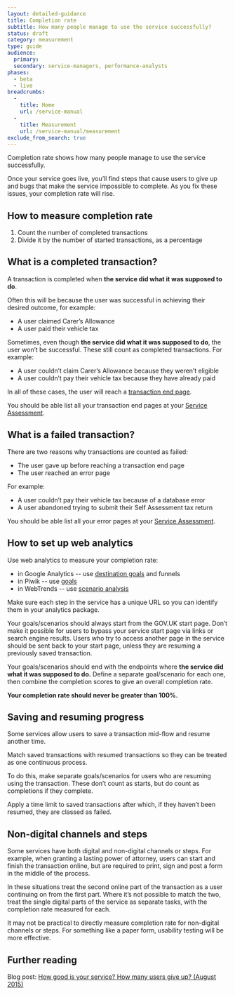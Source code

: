 ```yaml
---
layout: detailed-guidance
title: Completion rate
subtitle: How many people manage to use the service successfully?
status: draft
category: measurement
type: guide
audience:
  primary:
  secondary: service-managers, performance-analysts
phases:
  - beta
  - live
breadcrumbs:
  -
    title: Home
    url: /service-manual
  -
    title: Measurement
    url: /service-manual/measurement
exclude_from_search: true
---
```


Completion rate shows how many people manage to use the service successfully.

Once your service goes live, you’ll find steps that cause users to give up and bugs that make the service impossible to complete. As you fix these issues, your completion rate will rise.

## How to measure completion rate

1. Count the number of completed transactions
2. Divide it by the number of started transactions, as a percentage

## What is a completed transaction?

A transaction is completed when **the service did what it was supposed to do**.

Often this will be because the user was successful in achieving their desired outcome, for example:

* A user claimed Carer’s Allowance
* A user paid their vehicle tax

Sometimes, even though **the service did what it was supposed to do**, the user won’t be successful. These still count as completed transactions. For example:

* A user couldn’t claim Carer’s Allowance because they weren’t eligible
* A user couldn’t pay their vehicle tax because they have already paid

In all of these cases, the user will reach a [transaction end page](https://designpatterns.hackpad.com/Transaction-end-pages-xkOPGx6R1iM).

You should be able list all your transaction end pages at your [Service Assessment](https://www.gov.uk/service-manual/digital-by-default/assessments-at-gds.html).

## What is a failed transaction?

There are two reasons why transactions are counted as failed:

* The user gave up before reaching a transaction end page
* The user reached an error page

For example:

* A user couldn’t pay their vehicle tax because of a database error
* A user abandoned trying to submit their Self Assessment tax return

You should be able list all your error pages at your [Service Assessment](https://www.gov.uk/service-manual/digital-by-default/assessments-at-gds.html).

## How to set up web analytics

Use web analytics to measure your completion rate:

* in Google Analytics -- use [destination goals](https://support.google.com/analytics/answer/1116091) and funnels
* in Piwik -- use [goals](http://piwik.org/docs/tracking-goals-web-analytics/)
* in WebTrends -- use [scenario analysis](http://help.webtrends.com/en/analytics10/#configuring_scenario_analysis.html)

Make sure each step in the service has a unique URL so you can identify them in your analytics package.

Your goals/scenarios should always start from the GOV.UK start page. Don’t make it possible for users to bypass your service start page via links or search engine results. Users who try to access another page in the service should be sent back to your start page, unless they are resuming a previously saved transaction.

Your goals/scenarios should end with the endpoints where **the service did what it was supposed to do.** Define a separate goal/scenario for each one, then combine the completion scores to give an overall completion rate.

**Your completion rate should never be greater than 100%.**

## Saving and resuming progress

Some services allow users to save a transaction mid-flow and resume another time.

Match saved transactions with resumed transactions so they can be treated as one continuous process.

To do this, make separate goals/scenarios for users who are resuming using the transaction. These don’t count as starts, but do count as completions if they complete.

Apply a time limit to saved transactions after which, if they haven’t been resumed, they are classed as failed.

## Non-digital channels and steps

Some services have both digital and non-digital channels or steps. For example, when granting a lasting power of attorney, users can start and finish the transaction online, but are required to print, sign and post a form in the middle of the process.

In these situations treat the second online part of the transaction as a user continuing on from the first part. Where it’s not possible to match the two, treat the single digital parts of the service as separate tasks, with the completion rate measured for each.

It may not be practical to directly measure completion rate for non-digital channels or steps. For something like a paper form, usability testing will be more effective.

## Further reading

Blog post: [How good is your service? How many users give up? (August 2015)](https://designnotes.blog.gov.uk/2015/08/13/how-good-is-your-service-how-many-users-give-up/)
